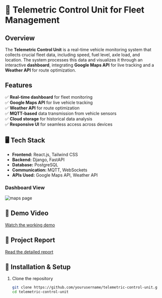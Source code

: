 # 🚛 Telemetric Control Unit for Fleet Management

## Overview  
The **Telemetric Control Unit** is a real-time vehicle monitoring system that collects crucial fleet data, including speed, fuel level, axle load, and location. The system processes this data and visualizes it through an interactive **dashboard**, integrating **Google Maps API** for live tracking and a **Weather API** for route optimization.

## Features  
✅ **Real-time dashboard** for fleet monitoring  
✅ **Google Maps API** for live vehicle tracking  
✅ **Weather API** for route optimization  
✅ **MQTT-based** data transmission from vehicle sensors  
✅ **Cloud storage** for historical data analysis  
✅ **Responsive UI** for seamless access across devices  

## 🖥️ Tech Stack  
- **Frontend:** React.js, Tailwind CSS  
- **Backend:** Django, FastAPI  
- **Database:** PostgreSQL  
- **Communication:** MQTT, WebSockets  
- **APIs Used:** Google Maps API, Weather API  

### Dashboard View   
![maps page](https://github.com/user-attachments/assets/fcd70246-6425-41da-8e47-6679508713d1)

## 🎥 Demo Video  
[Watch the working demo](https://drive.google.com/file/d/1t388XwfY_UKtsKwXjL8ySQHb8X-fDMQD/view?usp=sharing)  

## 📄 Project Report  
[Read the detailed report](https://drive.google.com/file/d/1t388XwfY_UKtsKwXjL8ySQHb8X-fDMQD/view?usp=sharing)  

## 🚀 Installation & Setup  
1. Clone the repository  
   ```sh
   git clone https://github.com/yourusername/telemetric-control-unit.git
   cd telemetric-control-unit
